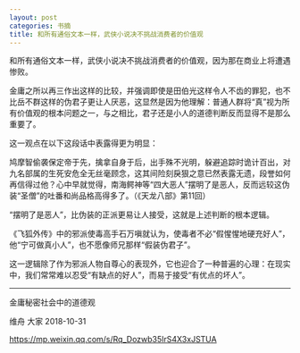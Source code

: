 ```yaml
---
layout: post
categories: 书摘
title: 和所有通俗文本一样，武侠小说决不挑战消费者的价值观
---
```


和所有通俗文本一样，武侠小说决不挑战消费者的价值观，因为那在商业上将遭遇惨败。

金庸之所以再三作出这样的比较，并强调即使是田伯光这样令人不齿的罪犯，也不比岳不群这样的伪君子更让人厌恶，这显然是因为他理解：普通人群将“真”视为所有价值观的根本问题之一，与之相比，君子还是小人的道德判断反而显得不是那么重要了。

这一观点在以下这段话中表露得更为明显：

鸠摩智偷袭保定帝于先，擒拿自身于后，出手殊不光明，躲避追踪时诡计百出，对九名部属的生死安危全无丝毫顾念，这其间险刻戾狠之意已然表露无遗，段誉如何再信得过他？心中早就觉得，南海鳄神等“四大恶人”摆明了是恶人，反而远较这伪装“圣僧”的吐番和尚品格高得多了。（《天龙八部》第11回）

“摆明了是恶人”，比伪装的正派更易让人接受，这就是上述判断的根本逻辑。

《飞狐外传》中的邪派使毒高手石万嗔就认为，使毒者不必“假惺惺地硬充好人”，他“宁可做真小人”，也不愿像师兄那样“假装伪君子”。

这一逻辑除了作为邪派人物自尊心的表现外，它也迎合了一种普遍的心理：在现实中，我们常常难以忍受“有缺点的好人”，而易于接受“有优点的坏人”。

---

金庸秘密社会中的道德观

维舟  大家  2018-10-31

https://mp.weixin.qq.com/s/Rq_Dozwb35IrS4X3xJSTUA